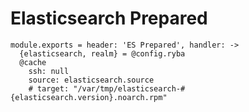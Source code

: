 
# Elasticsearch Prepared

    module.exports = header: 'ES Prepared', handler: ->
      {elasticsearch, realm} = @config.ryba
      @cache
        ssh: null
        source: elasticsearch.source
        # target: "/var/tmp/elasticsearch-#{elasticsearch.version}.noarch.rpm"
